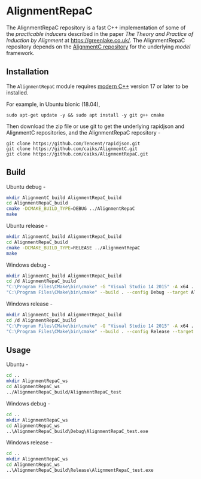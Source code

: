 # AlignmentRepaC

The AlignmentRepaC repository is a fast C++ implementation of some of the *practicable inducers* described in the paper *The Theory and Practice of Induction by Alignment* at https://greenlake.co.uk/. The AlignmentRepaC repository depends on the [AlignmentC repository](https://github.com/caiks/AlignmentC) for the underlying *model* framework. 

## Installation

The `AlignmentRepaC` module requires [modern C++](https://en.cppreference.com/w/) version 17 or later to be installed.

For example, in Ubuntu bionic (18.04),
```
sudo apt-get update -y && sudo apt install -y git g++ cmake

```
Then download the zip file or use git to get the underlying rapidjson and AlignmentC repositories, and the AlignmentRepaC repository -
```
git clone https://github.com/Tencent/rapidjson.git
git clone https://github.com/caiks/AlignmentC.git
git clone https://github.com/caiks/AlignmentRepaC.git

```

## Build

Ubuntu debug -
```sh
mkdir AlignmentC_build AlignmentRepaC_build
cd AlignmentRepaC_build
cmake -DCMAKE_BUILD_TYPE=DEBUG ../AlignmentRepaC
make

```
Ubuntu release -
```sh
mkdir AlignmentC_build AlignmentRepaC_build
cd AlignmentRepaC_build
cmake -DCMAKE_BUILD_TYPE=RELEASE ../AlignmentRepaC
make

```
Windows debug -
```sh
mkdir AlignmentC_build AlignmentRepaC_build
cd /d AlignmentRepaC_build
"C:\Program Files\CMake\bin\cmake" -G "Visual Studio 14 2015" -A x64 ../AlignmentRepaC
"C:\Program Files\CMake\bin\cmake" --build . --config Debug --target AlignmentRepaC_test

```
Windows release -
```sh
mkdir AlignmentC_build AlignmentRepaC_build
cd /d AlignmentRepaC_build
"C:\Program Files\CMake\bin\cmake" -G "Visual Studio 14 2015" -A x64 ../AlignmentRepaC
"C:\Program Files\CMake\bin\cmake" --build . --config Release --target AlignmentRepaC_test

```

## Usage

Ubuntu -
```sh
cd ..
mkdir AlignmentRepaC_ws
cd AlignmentRepaC_ws
../AlignmentRepaC_build/AlignmentRepaC_test 

```
Windows debug -
```sh
cd ..
mkdir AlignmentRepaC_ws
cd AlignmentRepaC_ws
..\AlignmentRepaC_build\Debug\AlignmentRepaC_test.exe

```
Windows release -
```sh
cd ..
mkdir AlignmentRepaC_ws
cd AlignmentRepaC_ws
..\AlignmentRepaC_build\Release\AlignmentRepaC_test.exe 

```
